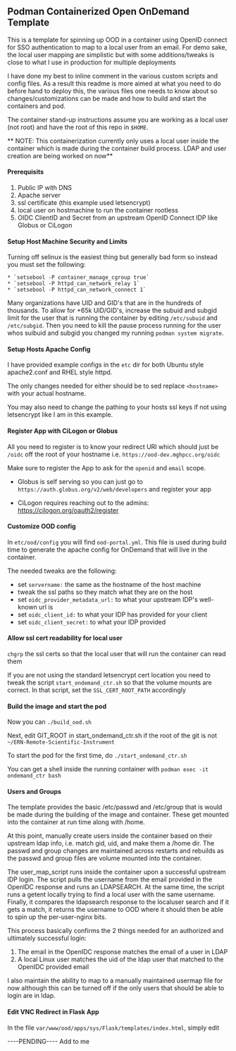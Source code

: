 ## Podman Containerized Open OnDemand Template

This is a template for spinning up OOD in a container using OpenID connect for SSO authentication to map to a local user from an email. For demo sake, the local user mapping are simplistic but with some additions/tweaks is close to what I use in production for multiple deployments

I have done my best to inline comment in the various custom scripts and config files. As a result this readme is more aimed at what you need to do before hand to deploy this, the various files one needs to know about so changes/customizations can be made and how to build and start the containers and pod.

The container stand-up instructions assume you are working as a local user (not root) and have the root of this repo in `$HOME`.

** NOTE: This containerization currently only uses a local user inside the container which is made during the container build process. LDAP and user creation are being worked on now**

#### Prerequisits

1. Public IP with DNS
2. Apache server
3. ssl certificate (this example used letsencrypt)
4. local user on hostmachine to run the container rootless
5. OIDC ClientID and Secret from an upstream OpenID Connect IDP like Globus or CiLogon

#### Setup Host Machine Security and Limits
 
Turning off selinux is the easiest thing but generally bad form so instead you must set the following:

	* `setsebool -P container_manage_cgroup true`
	* `setsebool -P httpd_can_network_relay 1`
	* `setsebool -P httpd_can_network_connect 1`

Many organizations have UID and GID's that are in the hundreds of thousands. To allow for +65k UID/GID's, increase the subuid and subgid limit for the user that is running the container by editing `/etc/subuid` and `/etc/subgid`. Then you need to kill the pause process running for the user whos suibuid and subgid you changed my running `podman system migrate`.  


#### Setup Hosts Apache Config

I have provided example configs in the `etc` dir for both Ubuntu style apache2.conf and RHEL style httpd.

The only changes needed for either should be to sed replace `<hostname>` with your actual hostname. 

You may also need to change the pathing to your hosts ssl keys if not using letsencrypt like I am in this example.


#### Register App with CiLogon or Globus

All you need to register is to know your redirect URI which should just be `/oidc` off the root of your hostname i.e. `https://ood-dev.mghpcc.org/oidc`

Make sure to register the App to ask for the `openid` and `email` scope.

* Globus is self serving so you can just go to `https://auth.globus.org/v2/web/developers` and register your app

* CiLogon requires reaching out to the admins: https://cilogon.org/oauth2/register

#### Customize OOD config 

In `etc/ood/config` you will find `ood-portal.yml`. This file is used during build time to generate the apache config for OnDemand that will live in the container.

The needed tweaks are the following:

* set `servername:` the same as the hostname of the host machine
* tweak the ssl paths so they match what they are on the host
* set `oidc_provider_metadata_url:` to what your upstream IDP's well-known url is
* set `oidc_client_id:` to what your IDP has provided for your client
* set `oidc_client_secret:` to what your IDP provided

#### Allow ssl cert readability for local user

`chgrp` the ssl certs so that the local user that will run the container can read them

If you are not using the standard letsencrypt cert location you need to tweak the script `start_ondemand_ctr.sh` so that the volume mounts are correct. In that script, set the `SSL_CERT_ROOT_PATH` accordingly


#### Build the image and start the pod

Now you can `./build_ood.sh`

Next, edit GIT_ROOT in start_ondemand_ctr.sh if the root of the git is not `~/ERN-Remote-Scientific-Instrument`

To start the pod for the first time, do `./start_ondemand_ctr.sh`

You can get a shell inside the running container with `podman exec -it ondemand_ctr bash`

#### Users and Groups

The template provides the basic /etc/passwd and /etc/group that is would be made during the building of the image and container. These get mounted into the container at run time along with /home. 

At this point, manually create users inside the container based on their upstream ldap info, i.e. match gid, uid, and make them a /home dir. The passwd and group changes are maintained across restarts and rebuilds as the passwd and group files are volume mounted into the container.

The user_map_script runs inside the container upon a successful upstream IDP login. The script pulls the username from the email provided in the OpenIDC response and runs an LDAPSEARCH. At the same time, the script runs a getent locally trying to find a local user with the same username. Finally, it compares the ldapsearch response to the localuser search and if it gets a match, it returns the username to OOD where it should then be able to spin up the per-user-nginx bits. 

This process basically confirms the 2 things needed for an authorized and ultimately successful login: 

  1. The email in the OpenIDC response matches the email of a user in LDAP
  2. A local Linux user matches the uid of the ldap user that matched to the OpenIDC provided email 

I also maintain the ability to map to a manually maintained usermap file for now although this can be turned off if the only users that should be able to login are in ldap.

#### Edit VNC Redirect in Flask App

In the file `var/www/ood/apps/sys/Flask/templates/index.html`, simply edit 

----PENDING---- Add to me

